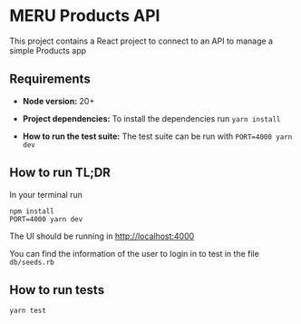 # MERU Products API

This project contains a React project to connect to an API to manage a simple Products app

## Requirements

- **Node version:** 20+

- **Project dependencies:** To install the dependencies run `yarn install`

- **How to run the test suite:** The test suite can be run with `PORT=4000 yarn dev`

## How to run TL;DR

In your terminal run

```
npm install
PORT=4000 yarn dev

```

The UI should be running in [http://localhost:4000](http://localhost:4000)

You can find the information of the user to login in to test in the file `db/seeds.rb`

## How to run tests

```
yarn test
```

